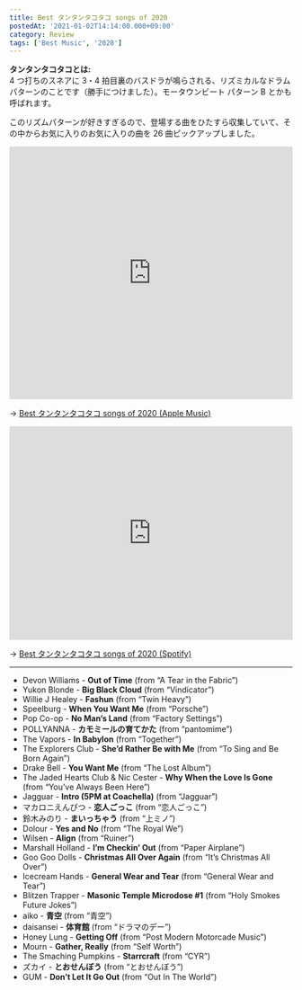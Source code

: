 ```yaml
---
title: Best タンタンタコタコ songs of 2020
postedAt: '2021-01-02T14:14:00.000+09:00'
category: Review
tags: ['Best Music', '2020']
---
```


**タンタンタコタコとは:**  
4 つ打ちのスネアに 3・4 拍目裏のバスドラが鳴らされる、リズミカルなドラムパターンのことです（勝手につけました）。モータウンビート パターン B とかも呼ばれます。

このリズムパターンが好きすぎるので、登場する曲をひたすら収集していて、その中からお気に入りのお気に入りの曲を 26 曲ピックアップしました。

<iframe allow="autoplay *; encrypted-media *;" frameborder="0" height="450" style="width:100%;max-width:660px;overflow:hidden;background:transparent;" sandbox="allow-forms allow-popups allow-same-origin allow-scripts allow-storage-access-by-user-activation allow-top-navigation-by-user-activation" src="https://embed.music.apple.com/jp/playlist/best-%E3%82%BF%E3%83%B3%E3%82%BF%E3%83%B3%E3%82%BF%E3%82%B3%E3%82%BF%E3%82%B3-songs-of-2020/pl.u-EdAvgaGIXvGlP3"></iframe>

→ [Best タンタンタコタコ songs of 2020 (Apple Music)](https://music.apple.com/jp/playlist/best-%E3%82%BF%E3%83%B3%E3%82%BF%E3%83%B3%E3%82%BF%E3%82%B3%E3%82%BF%E3%82%B3-songs-of-2020/pl.u-EdAvgaGIXvGlP3)

<iframe src="https://open.spotify.com/embed/playlist/082wyNnI6AWButlIcEyt0b" height="380" frameborder="0" allowtransparency="true" allow="encrypted-media" style="width:100%;max-width:660px;overflow:hidden;"></iframe>

→ [Best タンタンタコタコ songs of 2020 (Spotify)](https://open.spotify.com/playlist/082wyNnI6AWButlIcEyt0b)

---

- Devon Williams - **Out of Time** (from “A Tear in the Fabric”)
- Yukon Blonde - **Big Black Cloud** (from “Vindicator”)
- Willie J Healey - **Fashun** (from “Twin Heavy”)
- Speelburg - **When You Want Me** (from “Porsche”)
- Pop Co-op - **No Man’s Land** (from “Factory Settings”)
- POLLYANNA - **カモミールの育てかた** (from “pantomime”)
- The Vapors - **In Babylon** (from “Together”)
- The Explorers Club - **She’d Rather Be with Me** (from “To Sing and Be Born Again”)
- Drake Bell - **You Want Me** (from “The Lost Album”)
- The Jaded Hearts Club & Nic Cester - **Why When the Love Is Gone** (from “You’ve Always Been Here”)
- Jagguar - **Intro (5PM at Coachella)** (from “Jagguar”)
- マカロニえんぴつ - **恋人ごっこ** (from “恋人ごっこ”)
- 鈴木みのり - **まいっちゃう** (from “上ミノ”)
- Dolour - **Yes and No** (from “The Royal We”)
- Wilsen - **Align** (from “Ruiner”)
- Marshall Holland - **I’m Checkin’ Out** (from “Paper Airplane”)
- Goo Goo Dolls - **Christmas All Over Again** (from “It’s Christmas All Over”)
- Icecream Hands - **General Wear and Tear** (from “General Wear and Tear”)
- Blitzen Trapper - **Masonic Temple Microdose #1** (from “Holy Smokes Future Jokes”)
- aiko - **青空** (from “青空”)
- daisansei - **体育館** (from “ドラマのデー”)
- Honey Lung - **Getting Off** (from “Post Modern Motorcade Music”)
- Mourn - **Gather, Really** (from “Self Worth”)
- The Smaching Pumpkins - **Starrcraft** (from “CYR”)
- ズカイ - **とおせんぼう** (from “とおせんぼう”)
- GUM - **Don’t Let It Go Out** (from “Out In The World”)
